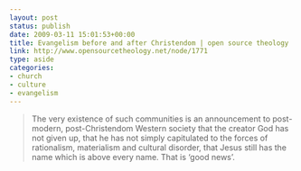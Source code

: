 ```yaml
---
layout: post
status: publish
date: 2009-03-11 15:01:53+00:00
title: Evangelism before and after Christendom | open source theology
link: http://www.opensourcetheology.net/node/1771
type: aside
categories:
- church
- culture
- evangelism
---
```


> The very existence of such communities is an announcement to post-modern, post-Christendom Western society that the creator God has not given up, that he has not simply capitulated to the forces of rationalism, materialism and cultural disorder, that Jesus still has the name which is above every name. That is ‘good news’.
